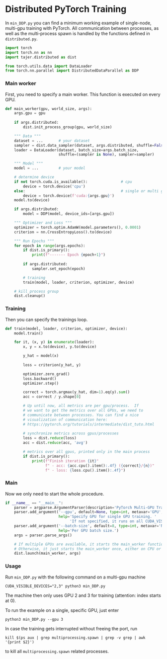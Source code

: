 # Distributed PyTorch Training


In `min_DDP.py` you can find a minimum working example of single-node, multi-gpu training with PyTorch.
All communication between processes, as well as the multi-process spawn is handled by the functions defined
in `distributed.py`.

```python
import torch
import torch.nn as nn
import tajer.distributed as dist

from torch.utils.data import DataLoader
from torch.nn.parallel import DistributedDataParallel as DDP
```

### Main worker
First, you need to specify a main worker. This function is executed on every GPU.

```python
def main_worker(gpu, world_size, args):
    args.gpu = gpu
    
    if args.distributed:
        dist.init_process_group(gpu, world_size)

    """ Data """
    dataset = ...       # your dataset
    sampler = dist.data_sampler(dataset, args.distributed, shuffle=False)
    loader = DataLoader(dataset, batch_size=args.batch_size,
                        shuffle=(sampler is None), sampler=sampler)

    """ Model """
    model = ...         # your model

    # determine device
    if not torch.cuda.is_available():               # cpu
        device = torch.device('cpu')
    else:                                           # single or multi gpu
        device = torch.device(f'cuda:{args.gpu}')
    model.to(device)

    if args.distributed:
        model = DDP(model, device_ids=[args.gpu])

    """ Optimizer and Loss """
    optimizer = torch.optim.AdamW(model.parameters(), 0.0001)
    criterion = nn.CrossEntropyLoss().to(device)

    """ Run Epochs """
    for epoch in range(args.epochs):
        if dist.is_primary():
            print(f"------- Epoch {epoch+1}")
        
        if args.distributed:
            sampler.set_epoch(epoch)

        # training
        train(model, loader, criterion, optimizer, device)

    # kill process group
    dist.cleanup()
```

### Training
Then you can specify the trainings loop.

```python
def train(model, loader, criterion, optimizer, device):
    model.train()

    for it, (x, y) in enumerate(loader):
        x, y = x.to(device), y.to(device)

        y_hat = model(x)
    
        loss = criterion(y_hat, y)

        optimizer.zero_grad()
        loss.backward()
        optimizer.step()

        correct = torch.argmax(y_hat, dim=1).eq(y).sum()
        acc = correct / y.shape[0]

        # Up until now, all metrics are per gpu/process.  If
        # we want to get the metrics over all GPUs, we need to
        # communicate between processes. You can find a nice
        # visualization of communication here:
        # https://pytorch.org/tutorials/intermediate/dist_tuto.html
        
        # synchronize metrics across gpus/processes
        loss = dist.reduce(loss)
        acc = dist.reduce(acc, 'avg')

        # metrics over all gpus, printed only in the main process
        if dist.is_primary():
            print(f"Finish iteration {it}"
                  f" - acc: {acc.cpu().item():.4f} ({correct}/{n})"
                  f" - loss: {loss.cpu().item():.4f}")
```

### Main
Now we only need to start the whole procedure.

```python
if __name__ == "__main__":
    parser = argparse.ArgumentParser(description='PyTorch Multi-GPU Training')
    parser.add_argument('--gpu', default=None, type=int, metavar='GPU',
                        help='Specify GPU for single GPU training. '
                             'If not specified, it runs on all CUDA_VISIBLE_DEVICES.')
    parser.add_argument('--batch-size', default=8, type=int, metavar='N',
                        help='Per GPU batch size.')
    args = parser.parse_args()

    # If multiple GPUs are available, it starts the main_worker function on every GPU.
    # Otherwise, it just starts the main_worker once, either on CPU or a single GPU.
    dist.launch(main_worker, args)
```

### Usage

Run `min_DDP.py` with the following command on a multi-gpu machine
```
CUDA_VISIBLE_DEVICES="2,3" python3 min_DDP.py
```

The machine then only uses GPU 2 and 3 for training (attention: index starts at 0).

To run the example on a single, specific GPU, just enter
```
python3 min_DDP.py --gpu 3
```

In case the training gets interrupted without freeing the port, run
```
kill $(ps aux | grep multiprocessing.spawn | grep -v grep | awk '{print $2}')
```
to kill all `multiprocessing.spawn` related processes. 
